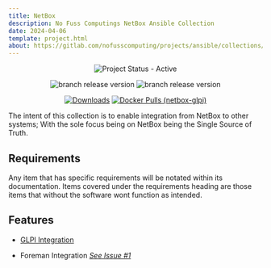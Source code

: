 ```yaml
---
title: NetBox
description: No Fuss Computings NetBox Ansible Collection
date: 2024-04-06
template: project.html
about: https://gitlab.com/nofusscomputing/projects/ansible/collections/netbox
---
```


<span style="text-align: center;">

![Project Status - Active](https://img.shields.io/badge/Project%20Status-Active-green?logo=gitlab&style=plastic)


![branch release version](https://img.shields.io/badge/dynamic/yaml?color=ff782e&logo=gitlab&style=plastic&label=Stable%20Release&query=%24.commitizen.version&url=https%3A//gitlab.com/nofusscomputing/projects/ansible/collections/netbox%2F-%2Fraw%2Fmaster%2F.cz.yaml) 
![branch release version](https://img.shields.io/badge/dynamic/yaml?color=ff782e&logo=gitlab&style=plastic&label=Dev%20Release&query=%24.commitizen.version&url=https%3A//gitlab.com/nofusscomputing/projects/ansible/collections/netbox%2F-%2Fraw%2Fdevelopment%2F.cz.yaml)


[![Downloads](https://img.shields.io/badge/dynamic/json?url=https%3A%2F%2Fgalaxy.ansible.com%2Fapi%2Fv3%2Fplugin%2Fansible%2Fcontent%2Fpublished%2Fcollections%2Findex%2Fnofusscomputing%2Fnetbox%2F&query=%24.download_count&style=plastic&logo=ansible&logoColor=white&label=Galaxy%20Downloads&labelColor=black&color=cyan)](https://galaxy.ansible.com/ui/repo/published/nofusscomputing/netbox/)
[![Docker Pulls (netbox-glpi)](https://img.shields.io/docker/pulls/nofusscomputing/netbox-glpi?style=plastic&logo=docker&logoColor=0db7ed&color=0db7ed&label=Docker%20Pulls%20(netbox-glpi))](https://hub.docker.com/r/nofusscomputing/netbox-glpi)


</span>

The intent of this collection is to enable integration from NetBox to other systems; With the sole focus being on NetBox being the Single Source of Truth.


## Requirements

Any item that has specific requirements will be notated within its documentation. Items covered under the requirements heading are those items that without the software wont function as intended.


## Features

- [GLPI Integration](role/glpi/index.md)

- Foreman Integration _[See Issue #1](https://gitlab.com/nofusscomputing/projects/ansible/collections/netbox/-/issues/1)_
